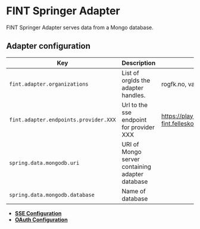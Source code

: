 # FINT Springer Adapter

FINT Springer Adapter serves data from a Mongo database.

## Adapter configuration

| Key | Description | Example |
|-----|-------------|---------|
| `fint.adapter.organizations` | List of orgIds the adapter handles. | rogfk.no, vaf.no, ofk.no |
| `fint.adapter.endpoints.provider.XXX` | Url to the sse endpoint for provider XXX | https://play-with-fint.felleskomponent.no/administrasjon/personal/provider/sse/%s |
| `spring.data.mongodb.uri` | URI of Mongo server containing adapter database ||
| `spring.data.mongodb.database` | Name of database | | 


- **[SSE Configuration](https://github.com/FINTlibs/fint-sse#sse-configuration)**
- **[OAuth Configuration](https://github.com/FINTlibs/fint-sse#oauth-configuration)** 
